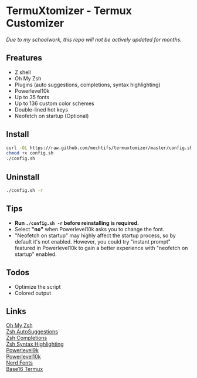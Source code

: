 # TermuXtomizer - Termux Customizer

_Due to my schoolwork, this repo will not be actively updated for months._

## Freatures
- Z shell
- Oh My Zsh
- Plugins (auto suggestions, completions, syntax highlighting)
- Powerlevel10k
- Up to 35 fonts
- Up to 136 custom color schemes
- Double-lined hot keys
- Neofetch on startup (Optional)

## Install
```bash
curl -OL https://raw.github.com/mechtifs/termuxtomizer/master/config.sh
chmod +x config.sh
./config.sh
```

## Uninstall
```bash
./config.sh -r
```

## Tips
- **Run `./config.sh -r` before reinstalling is required.**
- Select **"no"** when Powerlevel10k asks you to change the font.
- "Neofetch on startup" may highly affect the startup process, so by default it's not enabled. However, you could try "instant prompt" featured in Powerlevel10k to gain a better experience with "neofetch on startup" enabled.

## Todos
- Optimize the script
- Colored output

## Links
[Oh My Zsh](https://github.com/ohmyzsh/ohmyzsh)  
[Zsh AutoSuggestions](https://github.com/zsh-users/zsh-autosuggestions)  
[Zsh Completions](https://github.com/zsh-users/zsh-completions)  
[Zsh Syntax Highlighting](https://github.com/zsh-users/zsh-syntax-highlighting)  
[Powerlevel9k](https://github.com/Powerlevel9k/powerlevel9k)  
[Powerlevel10k](https://github.com/romkatv/powerlevel10k)  
[Nerd Fonts](https://github.com/ryanoasis/nerd-fonts)  
[Base16 Termux](https://github.com/kdrag0n/base16-termux)


